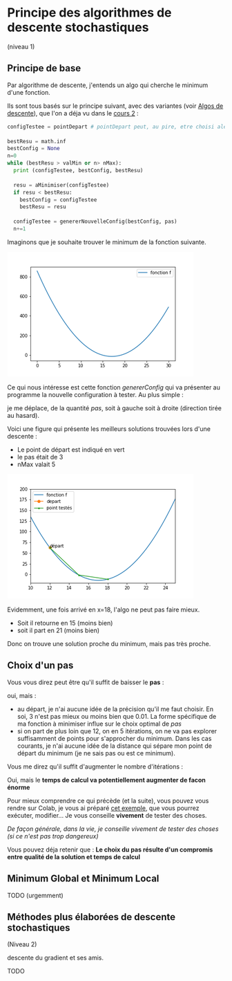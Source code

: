 # Principe des algorithmes de descente stochastiques
(niveau 1)

## Principe de base

Par algorithme de descente, j'entends un algo qui cherche le minimum
d'une fonction.

Ils sont tous basés sur le principe suivant, avec des variantes (voir [Algos de
descente](algosDescente.md)), que l'on a déja vu dans le [cours 2](../02_cours2.md) :

```python
configTestee = pointDepart # pointDepart peut, au pire, etre choisi aléatoirement

bestResu = math.inf
bestConfig = None
n=0
while (bestResu > valMin or n> nMax):
  print (configTestee, bestConfig, bestResu)

  resu = aMinimiser(configTestee)
  if resu < bestResu:
    bestConfig = configTestee
    bestResu = resu

  configTestee = genererNouvelleConfig(bestConfig, pas)
  n+=1
```

Imaginons que je souhaite trouver le minimum de la fonction suivante.

![fonction a minimiser](../images/aMinimiser.png)

Ce qui nous intéresse est cette fonction *genererConfig* qui va présenter au
programme la nouvelle configuration à tester. Au plus simple :

je me déplace, de la quantité *pas*, soit à gauche soit à droite (direction tirée au hasard).

Voici une figure qui présente les meilleurs solutions trouvées lors d'une descente :
- Le point de départ est indiqué en vert
- le pas était de 3
- nMax valait 5

![une descente](../images/uneDescente1.png)

Evidemment, une fois arrivé en x=18,
l'algo ne peut pas faire mieux.
- Soit il retourne en 15 (moins bien)
- soit il part en 21 (moins bien)

Donc on trouve une solution proche du minimum, mais pas très proche.

## Choix d'un pas

Vous vous direz peut être qu'il suffit de baisser le **pas** :

oui, mais :
- au départ, je n'ai aucune idée de la
précision qu'il me faut choisir. En soi, 3 n'est pas mieux ou moins bien que 0.01. La forme spécifique de ma fonction à minimiser influe sur le choix optimal de *pas*
- si on part de plus loin que 12, on en 5 itérations, on ne va pas
explorer suffisamment de points pour s'approcher du minimum. Dans les cas courants, je n'ai aucune idée de la distance qui sépare mon point de départ du minimum (je ne sais pas ou est ce minimum).

Vous me direz qu'il suffit d'augmenter
le nombre d'itérations :

Oui, mais le **temps de calcul va potentiellement augmenter de facon
énorme**

Pour mieux comprendre ce qui précède (et la suite), vous pouvez vous rendre sur Colab, je vous ai préparé [cet exemple](https://drive.google.com/open?id=14X1XDchFWoQZZnSW6Jnwp89hqGV0ySCC), que vous pourrez exécuter, modifier...
Je vous conseille **vivement** de tester des choses.

*De façon générale, dans la vie, je conseille vivement de tester des choses (si ce n'est pas trop dangereux)*

Vous pouvez déja retenir que :
**Le choix du pas résulte d'un compromis entre qualité de la solution et temps de calcul**

## Minimum Global et Minimum Local

TODO (urgemment)

## Méthodes plus élaborées de descente stochastiques
(Niveau 2)

descente du gradient et ses amis.

TODO
